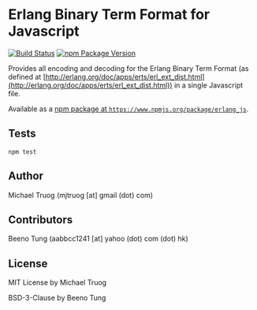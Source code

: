 Erlang Binary Term Format for Javascript
========================================

[![Build Status](https://secure.travis-ci.org/beenotung/erlang_js.png?branch=master)](http://travis-ci.org/beenotung/erlang_js)
[![npm Package Version](https://img.shields.io/npm/v/@beenotung/erlang_js.svg?maxAge=2592000)](https://www.npmjs.com/package/@beenotung/erlang_js)

Provides all encoding and decoding for the Erlang Binary Term Format
(as defined at [http://erlang.org/doc/apps/erts/erl_ext_dist.html](http://erlang.org/doc/apps/erts/erl_ext_dist.html))
in a single Javascript file.

Available as a [npm package at `https://www.npmjs.org/package/erlang_js`](https://www.npmjs.org/package/erlang_js).

Tests
-----

    npm test

Author
------

Michael Truog (mjtruog [at] gmail (dot) com)

Contributors
------------

Beeno Tung (aabbcc1241 [at] yahoo (dot) com (dot) hk)

License
-------

MIT License by Michael Truog

BSD-3-Clause by Beeno Tung
